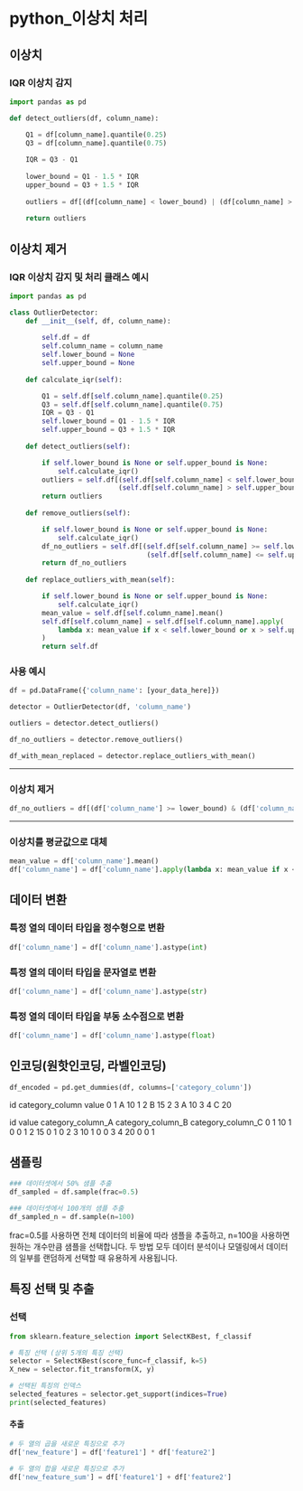 python_이상치 처리
=============

## 이상치

### IQR 이상치 감지
```py
import pandas as pd

def detect_outliers(df, column_name):

    Q1 = df[column_name].quantile(0.25)
    Q3 = df[column_name].quantile(0.75)
    
    IQR = Q3 - Q1
    
    lower_bound = Q1 - 1.5 * IQR
    upper_bound = Q3 + 1.5 * IQR
    
    outliers = df[(df[column_name] < lower_bound) | (df[column_name] > upper_bound)]
    
    return outliers
```

## 이상치 제거

### IQR 이상치 감지 및 처리 클래스 예시
```py
import pandas as pd

class OutlierDetector:
    def __init__(self, df, column_name):
   
        self.df = df
        self.column_name = column_name
        self.lower_bound = None
        self.upper_bound = None
    
    def calculate_iqr(self):

        Q1 = self.df[self.column_name].quantile(0.25)
        Q3 = self.df[self.column_name].quantile(0.75)
        IQR = Q3 - Q1
        self.lower_bound = Q1 - 1.5 * IQR
        self.upper_bound = Q3 + 1.5 * IQR
    
    def detect_outliers(self):

        if self.lower_bound is None or self.upper_bound is None:
            self.calculate_iqr()
        outliers = self.df[(self.df[self.column_name] < self.lower_bound) | 
                           (self.df[self.column_name] > self.upper_bound)]
        return outliers
    
    def remove_outliers(self):

        if self.lower_bound is None or self.upper_bound is None:
            self.calculate_iqr()
        df_no_outliers = self.df[(self.df[self.column_name] >= self.lower_bound) & 
                                  (self.df[self.column_name] <= self.upper_bound)]
        return df_no_outliers
    
    def replace_outliers_with_mean(self):

        if self.lower_bound is None or self.upper_bound is None:
            self.calculate_iqr()
        mean_value = self.df[self.column_name].mean()
        self.df[self.column_name] = self.df[self.column_name].apply(
            lambda x: mean_value if x < self.lower_bound or x > self.upper_bound else x
        )
        return self.df

```

### 사용 예시
```py
df = pd.DataFrame({'column_name': [your_data_here]})
```
```py
detector = OutlierDetector(df, 'column_name')
```
```py
outliers = detector.detect_outliers()
```
```py
df_no_outliers = detector.remove_outliers()
```
```py
df_with_mean_replaced = detector.replace_outliers_with_mean()
```


------------

### 이상치 제거
```py
df_no_outliers = df[(df['column_name'] >= lower_bound) & (df['column_name'] <= upper_bound)]
```
------------

### 이상치를 평균값으로 대체
```py
mean_value = df['column_name'].mean()
df['column_name'] = df['column_name'].apply(lambda x: mean_value if x < lower_bound or x > upper_bound else x)
```

## 데이터 변환

### 특정 열의 데이터 타입을 정수형으로 변환
```py
df['column_name'] = df['column_name'].astype(int)
```

### 특정 열의 데이터 타입을 문자열로 변환
```py
df['column_name'] = df['column_name'].astype(str)
```

### 특정 열의 데이터 타입을 부동 소수점으로 변환
```py
df['column_name'] = df['column_name'].astype(float)
```

## 인코딩(원핫인코딩, 라벨인코딩)
```py
df_encoded = pd.get_dummies(df, columns=['category_column'])
```
   id category_column  value
0  1              A     10
1  2              B     15
2  3              A     10
3  4              C     20

   id  value  category_column_A  category_column_B  category_column_C
0  1     10                  1                  0                  0
1  2     15                  0                  1                  0
2  3     10                  1                  0                  0
3  4     20                  0                  0                  1

## 샘플링
```py
### 데이터셋에서 50% 샘플 추출
df_sampled = df.sample(frac=0.5)

### 데이터셋에서 100개의 샘플 추출
df_sampled_n = df.sample(n=100)
```
frac=0.5를 사용하면 전체 데이터의 비율에 따라 샘플을 추출하고, n=100을 사용하면 원하는 개수만큼 샘플을 선택합니다. 두 방법 모두 데이터 분석이나 모델링에서 데이터의 일부를 랜덤하게 선택할 때 유용하게 사용됩니다.

## 특징 선택 및 추출
### 선택
```py
from sklearn.feature_selection import SelectKBest, f_classif

# 특징 선택 (상위 5개의 특징 선택)
selector = SelectKBest(score_func=f_classif, k=5)
X_new = selector.fit_transform(X, y)

# 선택된 특징의 인덱스
selected_features = selector.get_support(indices=True)
print(selected_features)
```
#### 추출
```py
# 두 열의 곱을 새로운 특징으로 추가
df['new_feature'] = df['feature1'] * df['feature2']

# 두 열의 합을 새로운 특징으로 추가
df['new_feature_sum'] = df['feature1'] + df['feature2']
```